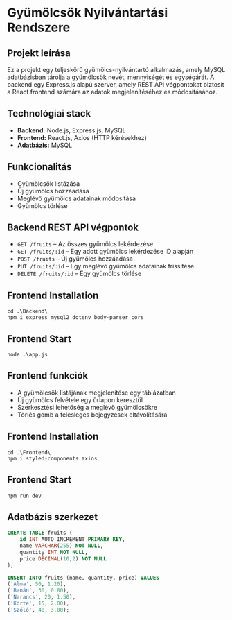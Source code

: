 # Gyümölcsök Nyilvántartási Rendszere

## Projekt leírása
Ez a projekt egy teljeskörű gyümölcs-nyilvántartó alkalmazás, amely MySQL adatbázisban tárolja a gyümölcsök nevét, mennyiségét és egységárát. A backend egy Express.js alapú szerver, amely REST API végpontokat biztosít a React frontend számára az adatok megjelenítéséhez és módosításához.

## Technológiai stack
- **Backend:** Node.js, Express.js, MySQL
- **Frontend:** React.js, Axios (HTTP kérésekhez)
- **Adatbázis:** MySQL

## Funkcionalitás
- Gyümölcsök listázása
- Új gyümölcs hozzáadása
- Meglévő gyümölcs adatainak módosítása
- Gyümölcs törlése

## Backend REST API végpontok
- `GET /fruits` – Az összes gyümölcs lekérdezése 
- `GET /fruits/:id` – Egy adott gyümölcs lekérdezése ID alapján
- `POST /fruits` – Új gyümölcs hozzáadása
- `PUT /fruits/:id` – Egy meglévő gyümölcs adatainak frissítése
- `DELETE /fruits/:id` – Egy gyümölcs törlése

## Frontend Installation
```npm
cd .\Backend\
npm i express mysql2 dotenv body-parser cors
```

## Frontend Start
```npm
node .\app.js
```

## Frontend funkciók
- A gyümölcsök listájának megjelenítése egy táblázatban
- Új gyümölcs felvétele egy űrlapon keresztül
- Szerkesztési lehetőség a meglévő gyümölcsökre
- Törlés gomb a felesleges bejegyzések eltávolítására

## Frontend Installation
```npm
cd .\Frontend\
npm i styled-components axios
```

## Frontend Start
```npm
npm run dev
```

## Adatbázis szerkezet
```sql
CREATE TABLE fruits (
    id INT AUTO_INCREMENT PRIMARY KEY,
    name VARCHAR(255) NOT NULL,
    quantity INT NOT NULL,
    price DECIMAL(10,2) NOT NULL
);

INSERT INTO fruits (name, quantity, price) VALUES 
('Alma', 50, 1.20),
('Banán', 30, 0.80),
('Narancs', 20, 1.50),
('Körte', 15, 2.00),
('Szőlő', 40, 3.00);
```